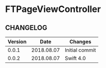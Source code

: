 # FTPageViewController

## CHANGELOG


| Version | Date | Changes  |
| --- | --- | --- |
| 0.0.1 | 2018.08.07 | Initial commit |
| 0.0.2 | 2018.08.07 | Swift 4.0 |
